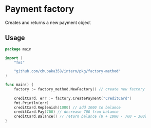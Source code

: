 # Payment factory
Creates and returns a new payment object
## Usage
```go
package main

import (
    "fmt"

    "github.com/chubaka358/intern/pkg/factory-method"
)

func main() {
    factory := factory_method.NewFactory() // create new factory
    
    creditCard, err := factory.CreatePayment("CreditCard")
    fmt.Println(err)
    creditCard.Replenish(1000) // add 1000 to balance
    creditCard.Pay(700) // decrease 700 from balance
    creditCard.Balance() // return balance (0 + 1000 - 700 = 300)
}
```